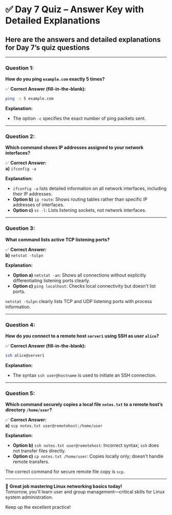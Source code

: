 # ✅ **Day 7 Quiz – Answer Key with Detailed Explanations**

## Here are the answers and detailed explanations for Day 7’s quiz questions

---

### **Question 1:**  

**How do you ping `example.com` exactly 5 times?**

✅ **Correct Answer (fill-in-the-blank):**  

```bash
ping -c 5 example.com
```

**Explanation:**  

- The option `-c` specifies the exact number of ping packets sent.

---

### **Question 2:**  

**Which command shows IP addresses assigned to your network interfaces?**

✅ **Correct Answer:**  
**a)** `ifconfig -a`

**Explanation:**  

- `ifconfig -a` lists detailed information on all network interfaces, including their IP addresses.
- **Option b)** `ip route`: Shows routing tables rather than specific IP addresses of interfaces.
- **Option c)** `ss -l`: Lists listening sockets, not network interfaces.

---

### **Question 3:**  

**What command lists active TCP listening ports?**

✅ **Correct Answer:**  
**b)** `netstat -tulpn`

**Explanation:**  

- **Option a)** `netstat -an`: Shows all connections without explicitly differentiating listening ports clearly.
- **Option c)** `ping localhost`: Checks local connectivity but doesn't list ports.

`netstat -tulpn` clearly lists TCP and UDP listening ports with process information.

---

### **Question 4:**  

**How do you connect to a remote host `server1` using SSH as user `alice`?**

✅ **Correct Answer (fill-in-the-blank):**  

```bash
ssh alice@server1
```

**Explanation:**  

- The syntax `ssh user@hostname` is used to initiate an SSH connection.

---

### **Question 5:**  

**Which command securely copies a local file `notes.txt` to a remote host’s directory `/home/user`?**

✅ **Correct Answer:**  
**a)** `scp notes.txt user@remotehost:/home/user`

**Explanation:**  

- **Option b)** `ssh notes.txt user@remotehost`: Incorrect syntax; `ssh` does not transfer files directly.
- **Option c)** `cp notes.txt /home/user`: Copies locally only; doesn't handle remote transfers.

The correct command for secure remote file copy is `scp`.

---

🎯 **Great job mastering Linux networking basics today!**  
Tomorrow, you'll learn user and group management—critical skills for Linux system administration.

Keep up the excellent practice!
